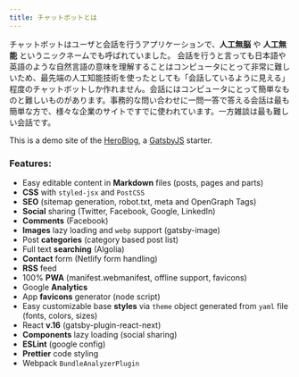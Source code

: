 ```yaml
---
title: チャットボットとは
---
```


チャットボットはユーザと会話を行うアプリケーションで、**人工無脳** や **人工無能** というニックネームでも呼ばれていました。
会話を行うと言っても日本語や英語のような自然言語の意味を理解することはコンピュータにとって非常に難しいため、最先端の人工知能技術を使ったとしても「会話しているように見える」程度のチャットボットしか作れません。会話にはコンピュータにとって簡単なものと難しいものがあります。事務的な問い合わせに一問一答で答える会話は最も簡単な方で、様々な企業のサイトですでに使われています。一方雑談は最も難しい会話です。

This is a demo site of the [HeroBlog](https://github.com/greglobinski/gatsby-starter-hero-blog), a [GatsbyJS](https://www.gatsbyjs.org/) starter.

### Features:


* Easy editable content in **Markdown** files (posts, pages and parts)
* **CSS** with `styled-jsx` and `PostCSS`
* **SEO** (sitemap generation, robot.txt, meta and OpenGraph Tags)
* **Social** sharing (Twitter, Facebook, Google, LinkedIn)
* **Comments** (Facebook)
* **Images** lazy loading and `webp` support (gatsby-image)
* Post **categories** (category based post list)
* Full text **searching** (Algolia)
* **Contact** form (Netlify form handling)
* **RSS** feed
* 100% **PWA** (manifest.webmanifest, offline support, favicons)
* Google **Analytics**
* App **favicons** generator (node script)
* Easy customizable base **styles** via `theme` object generated from `yaml` file (fonts, colors, sizes)
* React **v.16** (gatsby-plugin-react-next)
* **Components** lazy loading (social sharing)
* **ESLint** (google config)
* **Prettier** code styling
* Webpack `BundleAnalyzerPlugin`

